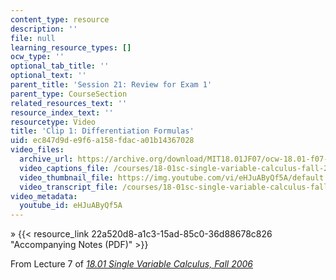 ```yaml
---
content_type: resource
description: ''
file: null
learning_resource_types: []
ocw_type: ''
optional_tab_title: ''
optional_text: ''
parent_title: 'Session 21: Review for Exam 1'
parent_type: CourseSection
related_resources_text: ''
resource_index_text: ''
resourcetype: Video
title: 'Clip 1: Differentiation Formulas'
uid: ec847d9d-e9f6-a158-fdac-a01b14367028
video_files:
  archive_url: https://archive.org/download/MIT18.01JF07/ocw-18.01-f07-lec07_300k.mp4
  video_captions_file: /courses/18-01sc-single-variable-calculus-fall-2010/dbfa79ff7cd950ee889ba9094f7e18bb_eHJuAByQf5A.vtt
  video_thumbnail_file: https://img.youtube.com/vi/eHJuAByQf5A/default.jpg
  video_transcript_file: /courses/18-01sc-single-variable-calculus-fall-2010/832f31d8b0d1397725c87e618c8fa9c6_eHJuAByQf5A.pdf
video_metadata:
  youtube_id: eHJuAByQf5A
---
```


» {{< resource_link 22a520d8-a1c3-15ad-85c0-36d88678c826 "Accompanying Notes (PDF)" >}}

From Lecture 7 of [_18.01 Single Variable Calculus, Fall 2006_](/courses/18-01-single-variable-calculus-fall-2006/pages/video-lectures)